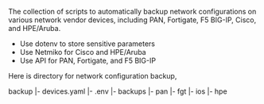 The collection of scripts to automatically backup network configurations on various network vendor devices, 
including PAN, Fortigate, F5 BIG-IP, Cisco, and HPE/Aruba.

  - Use dotenv to store sensitive parameters
  - Use Netmiko for Cisco and HPE/Aruba
  - Use API for PAN, Fortigate, and F5 BIG-IP

Here is directory for network configuration backup,

backup
 |- devices.yaml
 |- .env
 |- backups
     |- pan
     |- fgt
     |- ios
     |- hpe
